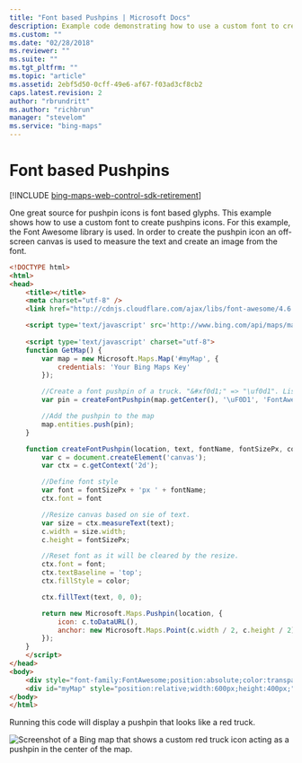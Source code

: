```yaml
---
title: "Font based Pushpins | Microsoft Docs"
description: Example code demonstrating how to use a custom font to create a pushpin icon using an off-screen canvas to measure the text and create an image from the font. Fonts are created using the Font Awesome library.
ms.custom: ""
ms.date: "02/28/2018"
ms.reviewer: ""
ms.suite: ""
ms.tgt_pltfrm: ""
ms.topic: "article"
ms.assetid: 2ebf5d50-0cff-49e6-af67-f03ad3cf8cb2
caps.latest.revision: 2
author: "rbrundritt"
ms.author: "richbrun"
manager: "stevelom"
ms.service: "bing-maps"
---
```


# Font based Pushpins

[!INCLUDE [bing-maps-web-control-sdk-retirement](../../includes/bing-maps-web-control-sdk-retirement.md)]

One great source for pushpin icons is font based glyphs. This example shows how to use a custom font to create pushpins icons. For this example, the Font Awesome library is used. In order to create the pushpin icon an off-screen canvas is used to measure the text and create an image from the font. 

```html
<!DOCTYPE html>
<html>
<head>
    <title></title>
    <meta charset="utf-8" />
    <link href="http://cdnjs.cloudflare.com/ajax/libs/font-awesome/4.6.3/css/font-awesome.min.css" rel="stylesheet" />

    <script type='text/javascript' src='http://www.bing.com/api/maps/mapcontrol?callback=GetMap' async defer></script>
    
    <script type='text/javascript' charset="utf-8">
    function GetMap() {
        var map = new Microsoft.Maps.Map('#myMap', {
            credentials: 'Your Bing Maps Key'
        });

        //Create a font pushpin of a truck. "&#xf0d1;" => "\uf0d1". List of icon hex values: http://fontawesome.io/3.2.1/cheatsheet/
        var pin = createFontPushpin(map.getCenter(), '\uF0D1', 'FontAwesome', 30, 'red');

        //Add the pushpin to the map
        map.entities.push(pin);
    }

    function createFontPushpin(location, text, fontName, fontSizePx, color) {
        var c = document.createElement('canvas');
        var ctx = c.getContext('2d');

        //Define font style
        var font = fontSizePx + 'px ' + fontName;
        ctx.font = font

        //Resize canvas based on sie of text.
        var size = ctx.measureText(text);
        c.width = size.width;
        c.height = fontSizePx;

        //Reset font as it will be cleared by the resize.
        ctx.font = font;
        ctx.textBaseline = 'top';
        ctx.fillStyle = color;

        ctx.fillText(text, 0, 0);

        return new Microsoft.Maps.Pushpin(location, {
            icon: c.toDataURL(),
            anchor: new Microsoft.Maps.Point(c.width / 2, c.height / 2) //Align center of pushpin with location.
        });
    }
    </script>
</head>
<body>
    <div style="font-family:FontAwesome;position:absolute;color:transparent;">Preload font, otherwise we may end up trying to use it before it is available.</div>
    <div id="myMap" style="position:relative;width:600px;height:400px;"></div>
</body>
</html>
```

Running this code will display a pushpin that looks like a red truck. 

![Screenshot of a Bing map that shows a custom red truck icon acting as a pushpin in the center of the map.](../../media/bmv8-fontbasedpushpins.PNG)